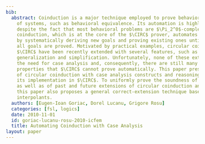 ```yaml
---
bib:
  abstract: Coinduction is a major technique employed to prove behavioral properties
    of systems, such as behavioral equivalence. Its automation is highly desirable,
    despite the fact that most behavioral problems are $\Pi_2^0$-complete. Circular
    coinduction, which is at the core of the $\CIRC$ prover, automates coinduction
    by systematically deriving new goals and proving existing ones until, hopefully,
    all goals are proved. Motivated by practical examples, circular coinduction and
    $\CIRC$ have been recently extended with several features, such as special contexts,
    generalization and simplification. Unfortunately, none of these extensions eliminates
    the need for case analysis and, consequently, there are still many natural behavioral
    properties that $\CIRC$ cannot prove automatically. This paper presents an extension
    of circular coinduction with case analysis constructs and reasoning, as well as
    its implementation in $\CIRC$. To uniformly prove the soundness of this extension,
    as well as of past and future extensions of circular coinduction and $\CIRC$,
    this paper also proposes a general correct-extension technique based on equational
    interpolants.
  authors: [Eugen-Ioan Goriac, Dorel Lucanu, Grigore Rosu]
  categories: [fsl, logics]
  date: 2010-11-01
  id: goriac-lucanu-rosu-2010-icfem
  title: Automating Coinduction with Case Analysis
layout: paper
---
```

